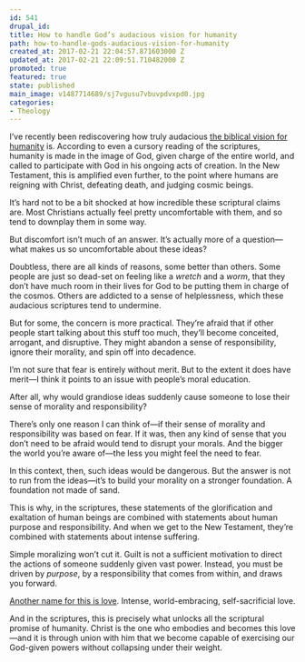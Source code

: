 ```yaml
---
id: 541
drupal_id: 
title: How to handle God’s audacious vision for humanity
path: how-to-handle-gods-audacious-vision-for-humanity
created_at: 2017-02-21 22:04:57.871603000 Z
updated_at: 2017-02-21 22:09:51.710482000 Z
promoted: true
featured: true
state: published
main_image: v1487714689/sj7vgusu7vbuvpdvxpd0.jpg
categories:
- Theology
---
```

I’ve recently been rediscovering how truly audacious [the biblical vision for humanity](http://micahredding.com/blog/partnership-with-god) is. According to even a cursory reading of the scriptures, humanity is made in the image of God, given charge of the entire world, and called to participate with God in his ongoing acts of creation. In the New Testament, this is amplified even further, to the point where humans are reigning with Christ, defeating death, and judging cosmic beings.

It’s hard not to be a bit shocked at how incredible these scriptural claims are. Most Christians actually feel pretty uncomfortable with them, and so tend to downplay them in some way. 

But discomfort isn’t much of an answer. It’s actually more of a question—what makes us so uncomfortable about these ideas?

Doubtless, there are all kinds of reasons, some better than others. Some people are just so dead-set on feeling like a *wretch* and a *worm*, that they don’t have much room in their lives for God to be putting them in charge of the cosmos. Others are addicted to a sense of helplessness, which these audacious scriptures tend to undermine.

But for some, the concern is more practical. They’re afraid that if other people start talking about this stuff too much, they’ll become conceited, arrogant, and disruptive. They might abandon a sense of responsibility, ignore their morality, and spin off into decadence. 

I’m not sure that fear is entirely without merit. But to the extent it does have merit—I think it points to an issue with people’s moral education.

After all, why would grandiose ideas suddenly cause someone to lose their sense of morality and responsibility?

There’s only one reason I can think of—if their sense of morality and responsibility was based on fear. If it was, then any kind of sense that you don’t need to be afraid would tend to disrupt your morals. And the bigger the world you’re aware of—the less you might feel the need to fear.

In this context, then, such ideas would be dangerous. But the answer is not to run from the ideas—it’s to build your morality on a stronger foundation. A foundation not made of sand. 

This is why, in the scriptures, these statements of the glorification and exaltation of human beings are combined with statements about human purpose and responsibility. And when we get to the New Testament, they’re combined with statements about intense suffering.

Simple moralizing won’t cut it. Guilt is not a sufficient motivation to direct the actions of someone suddenly given vast power. Instead, you must be driven by *purpose*, by a responsibility that comes from within, and draws you forward.

[Another name for this is love](http://micahredding.com/blog/christianity-is-love). Intense, world-embracing, self-sacrificial love. 

And in the scriptures, this is precisely what unlocks all the scriptural promise of humanity. Christ is the one who embodies and becomes this love—and it is through union with him that we become capable of exercising our God-given powers without collapsing under their weight.
